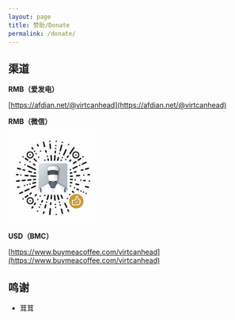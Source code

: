 ```yaml
---
layout: page
title: 赞助/Donate
permalink: /donate/
---
```


## 渠道

**RMB（爱发电）**

[https://afdian.net/@virtcanhead](https://afdian.net/@virtcanhead)

**RMB（微信）**

![WX_DONATE_CODE](/assets/wx-donate-small.jpg)

**USD（BMC）**

[https://www.buymeacoffee.com/virtcanhead](https://www.buymeacoffee.com/virtcanhead)


## 鸣谢

* 茸茸